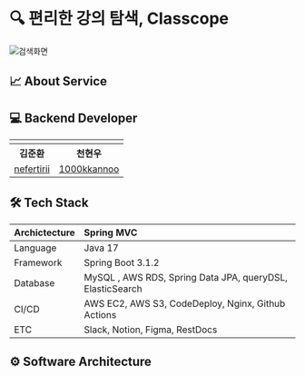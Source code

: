 # 🔍 편리한 강의 탐색, Classcope
![검색화면](https://github.com/dnd-side-project/dnd-9th-6-backend/assets/98201708/17e5ceb6-e84e-4c9a-a2e3-604f3f23cd00)

## 📈 About Service

## 💻 Backend Developer

<table align = "center" style = "table-layout: auto; width: 100%; table-layout: fixed;">
  <tr>
    <td>
    </td>
    <td>
    </td>
  </tr> 
  <tr>
    <th align="center">김준환</th>
    <th align="center">천현우</th>
  </tr>
  <tr>
    <td align="center">
       <a href="https://github.com/nefertirii">nefertirii</a>
    </td>
    <td align="center">
      <a href="https://github.com/1000kkannoo">1000kkannoo</a>
  </tr>
</table>

## 🛠 Tech Stack

| Archictecture | Spring MVC                                                |
|:--------------|:----------------------------------------------------------|
| Language      | Java 17                                                   |
| Framework     | Spring Boot 3.1.2                                         |
| Database      | MySQL , AWS RDS, Spring Data JPA, queryDSL, ElasticSearch |
| CI/CD         | AWS EC2, AWS S3, CodeDeploy, Nginx, Github Actions        |
| ETC           | Slack, Notion, Figma, RestDocs                            |


## ⚙️ Software Architecture

